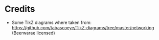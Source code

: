 # Credits

* Some TikZ diagrams where taken from:
  https://github.com/tabascoeye/TikZ-diagrams/tree/master/networking
  (Beerwarae licensed)
